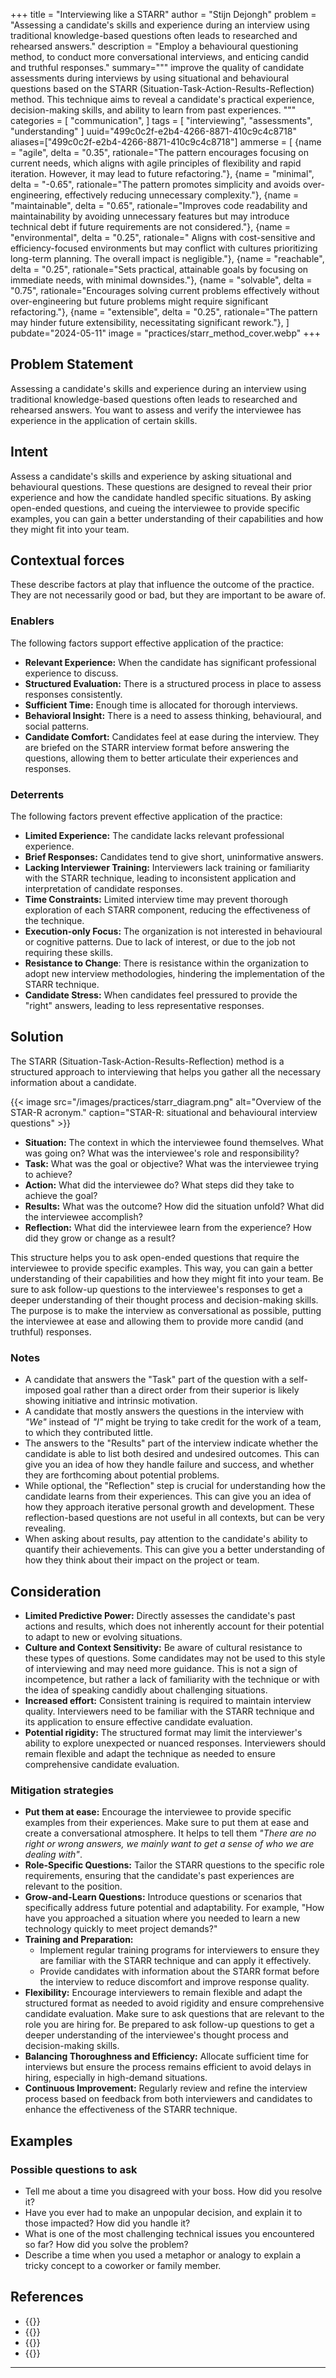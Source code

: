 +++
title = "Interviewing like a STARR"
author = "Stijn Dejongh"
problem = "Assessing a candidate's skills and experience during an interview using traditional knowledge-based questions often leads to researched and rehearsed answers."
description = "Employ a behavioural questioning method, to conduct more conversational interviews, and enticing candid and truthful responses."
summary="""
improve the quality of candidate assessments during interviews by using situational and behavioural questions based on the STARR (Situation-Task-Action-Results-Reflection) method. 
This technique aims to reveal a candidate's practical experience, decision-making skills, and ability to learn from past experiences.
"""
categories = [
    "communication",
]
tags = [
    "interviewing", "assessments", "understanding"
]
uuid="499c0c2f-e2b4-4266-8871-410c9c4c8718"
aliases=["499c0c2f-e2b4-4266-8871-410c9c4c8718"]
ammerse = [
    {name = "agile", delta = "0.35", rationale="The pattern encourages focusing on current needs, which aligns with agile principles of flexibility and rapid iteration. However, it may lead to future refactoring."},
    {name = "minimal", delta = "-0.65", rationale="The pattern promotes simplicity and avoids over-engineering, effectively reducing unnecessary complexity."},
    {name = "maintainable", delta = "0.65", rationale="Improves code readability and maintainability by avoiding unnecessary features but may introduce technical debt if future requirements are not considered."},
    {name = "environmental", delta = "0.25", rationale=" Aligns with cost-sensitive and efficiency-focused environments but may conflict with cultures prioritizing long-term planning. The overall impact is negligible."},
    {name = "reachable", delta = "0.25", rationale="Sets practical, attainable goals by focusing on immediate needs, with minimal downsides."},
    {name = "solvable", delta = "0.75", rationale="Encourages solving current problems effectively without over-engineering but future problems might require significant refactoring."},
    {name = "extensible", delta = "0.25", rationale="The pattern may hinder future extensibility, necessitating significant rework."},
]
pubdate="2024-05-11"
image = "practices/starr_method_cover.webp"
+++

## Problem Statement

Assessing a candidate's skills and experience during an interview using traditional knowledge-based questions often leads to researched and 
rehearsed answers. You want to assess and verify the interviewee has experience in the application of certain skills.

## Intent

Assess a candidate's skills and experience by asking situational and behavioural questions. These questions are designed to reveal their prior 
experience and how the candidate handled specific situations. By asking open-ended questions, and cueing the 
interviewee to provide specific examples, you can gain a better understanding of their capabilities and how they might fit into your team. 

## Contextual forces
These describe factors at play that influence the outcome of the practice. They are not necessarily good or bad, but they are important to be aware of.

### Enablers
The following factors support effective application of the practice:

* **Relevant Experience:** When the candidate has significant professional experience to discuss.
* **Structured Evaluation:** There is a structured process in place to assess responses consistently.
* **Sufficient Time:** Enough time is allocated for thorough interviews.
* **Behavioral Insight:** There is a need to assess thinking, behavioural, and social patterns.
* **Candidate Comfort:** Candidates feel at ease during the interview. They are briefed on the STARR interview format before answering the
  questions, allowing them to better articulate their experiences and responses.

### Deterrents
The following factors prevent effective application of the practice:

* **Limited Experience:** The candidate lacks relevant professional experience.
* **Brief Responses:** Candidates tend to give short, uninformative answers.
* **Lacking Interviewer Training:** Interviewers lack training or familiarity with the STARR technique, leading to inconsistent application and interpretation of candidate responses.
* **Time Constraints:** Limited interview time may prevent thorough exploration of each STARR component, reducing the effectiveness of the technique.
* **Execution-only Focus:** The organization is not interested in behavioural or cognitive patterns. Due to lack of interest, or due to the job
  not requiring these skills.
* **Resistance to Change**: There is resistance within the organization to adopt new interview methodologies, hindering the implementation of the STARR technique.
* **Candidate Stress:** When candidates feel pressured to provide the "right" answers, leading to less representative responses.

## Solution

The STARR (Situation-Task-Action-Results-Reflection) method is a structured approach to interviewing that helps you gather all the 
necessary information about a candidate.

{{< image src="/images/practices/starr_diagram.png"  alt="Overview of the STAR-R acronym." caption="STAR-R: situational and behavioural interview questions" >}}

* **Situation:** The context in which the interviewee found themselves. What was going on? What was the interviewee's role and responsibility? 
* **Task:** What was the goal or objective? What was the interviewee trying to achieve? 
* **Action:** What did the interviewee do? What steps did they take to achieve the goal?
* **Results:** What was the outcome? How did the situation unfold? What did the interviewee accomplish?
* **Reflection:** What did the interviewee learn from the experience? How did they grow or change as a result?

This structure helps you to ask open-ended questions that require the interviewee to provide specific examples. 
This way, you can gain a better understanding of their capabilities and how they might fit into your team. Be sure to ask follow-up questions to 
the interviewee's responses to get a deeper understanding of their thought process and decision-making skills.  
The purpose is to make the interview as conversational as possible, putting the interviewee at ease and allowing them to provide more candid (and 
truthful) responses.

### Notes

* A candidate that answers the "Task" part of the question with a self-imposed goal rather than a direct order from their superior is likely 
  showing initiative and intrinsic motivation.
* A candidate that mostly answers the questions in the interview with _"We"_ instead of _"I"_ might be trying to take credit for the work of a 
  team, to which they contributed little.
* The answers to the "Results" part of the interview indicate whether the candidate is able to list both desired and undesired outcomes. 
  This can give you an idea of how they handle failure and success, and whether they are forthcoming about potential problems.
* While optional, the "Reflection" step is crucial for understanding how the candidate learns from their experiences. This can give you an idea of 
  how they approach iterative personal growth and development. These reflection-based questions are not useful in all contexts, but can be very 
  revealing.
* When asking about results, pay attention to the candidate's ability to quantify their achievements. This can give you a better understanding of
  how they think about their impact on the project or team.

## Consideration

* **Limited Predictive Power:** Directly assesses the candidate's past actions and results, which does not inherently account for their potential to
  adapt to new or evolving situations.
* **Culture and Context Sensitivity:** Be aware of cultural resistance to these types of questions. Some candidates may not be used to this style of interviewing and may need more
  guidance. This is not a sign of incompetence, but rather a lack of familiarity with the technique or with the idea of speaking candidly about
  challenging situations.
* **Increased effort:** Consistent training is required to maintain interview quality. Interviewers need to be familiar with the STARR technique and
  its application to ensure effective candidate evaluation.
* **Potential rigidity:** The structured format may limit the interviewer's ability to explore unexpected or nuanced responses. Interviewers should
  remain flexible and adapt the technique as needed to ensure comprehensive candidate evaluation.

### Mitigation strategies

* **Put them at ease:**  Encourage the interviewee to provide specific examples from their experiences. Make sure to put them at ease and create a conversational
  atmosphere. It helps to tell them _"There are no right or wrong answers, we mainly want to get a sense of who we are dealing with"_.
* **Role-Specific Questions:** Tailor the STARR questions to the specific role requirements, ensuring that the candidate's past experiences are relevant to the position.
* **Grow-and-Learn Questions:** Introduce questions or scenarios that specifically address future potential and adaptability. For example, "How
  have you approached a situation where you needed to learn a new technology quickly to meet project demands?"
* **Training and Preparation:**
  * Implement regular training programs for interviewers to ensure they are familiar with the STARR technique and can apply it effectively.
  * Provide candidates with information about the STARR format before the interview to reduce discomfort and improve response quality.
* **Flexibility:** Encourage interviewers to remain flexible and adapt the structured format as needed to avoid rigidity and ensure
  comprehensive candidate evaluation. Make sure to ask questions that are relevant to the role you are hiring for. Be prepared to ask follow-up
  questions to get a deeper understanding of the interviewee's thought process and decision-making skills.
* **Balancing Thoroughness and Efficiency:** Allocate sufficient time for interviews but ensure the process remains efficient to avoid delays in 
  hiring, especially in high-demand situations.
* **Continuous Improvement:** Regularly review and refine the interview process based on feedback from both interviewers and candidates to enhance the effectiveness of the STARR technique.

## Examples

### Possible questions to ask

* Tell me about a time you disagreed with your boss. How did you resolve it?
* Have you ever had to make an unpopular decision, and explain it to those impacted? How did you handle it?
* What is one of the most challenging technical issues you encountered so far? How did you solve the problem?
* Describe a time when you used a metaphor or analogy to explain a tricky concept to a coworker or family member.

## References

* {{<reference author="Cook, S."
  year="2009"
  title="Coaching for High Performance: How to Develop Exceptional Results Through Coaching"
  isbn="9781849280037"
  publisher="It Governance Ltd"
  link="https://www.goodreads.com/book/show/11013308-coaching-for-high-performance" >}}
* {{<reference author="McKay B.; McKay K."
  year="2017"
  title="The STAR Interview Method: How to Answer + Examples"
  site="biginterview.com"
  link="https://resources.biginterview.com/behavioral-interviews/star-interview-method/" >}}
* {{<reference author="Belludi, N."
  year="2007"
  title="Use The STAR Technique to Ace Your Behavioral Interview"
  site="rightattitudes.com"
  link="https://www.rightattitudes.com/2008/07/15/star-technique-answer-interview-questions/" >}}
* {{<reference author="Crossland, J.B."
  year="2024"
  site="chatgpt.com"
  title="STARR technique AMMERSE evaluation by openAI"
  link="https://chatgpt.com/share/19bd350a-b050-4eec-88b1-d54fae0d937d?oai-dm=1" >}}


---
